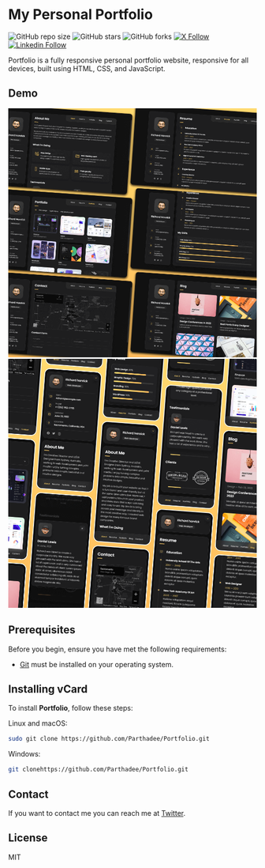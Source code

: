 # My Personal Portfolio

![GitHub repo size](https://img.shields.io/github/repo-size/codewithsadee/vcard-personal-portfolio)
![GitHub stars](https://img.shields.io/github/stars/codewithsadee/vcard-personal-portfolio?style=social)
![GitHub forks](https://img.shields.io/github/forks/codewithsadee/vcard-personal-portfolio?style=social)
[![X Follow](https://x.com/de_parthaa)](https://x.com/de_parthaa)
[![Linkedin Follow](https://www.linkedin.com/in/parthakrdey/)](https://www.linkedin.com/in/parthakrdey/)

Portfolio is a fully responsive personal portfolio website, responsive for all devices, built using HTML, CSS, and JavaScript.

## Demo

![Portfolio Desktop Demo](./website-demo-image/desktop.png "Desktop Demo")
![Portfolio Mobile Demo](./website-demo-image/mobile.png "Mobile Demo")

## Prerequisites

Before you begin, ensure you have met the following requirements:

* [Git](https://git-scm.com/downloads "Download Git") must be installed on your operating system.

## Installing vCard

To install **Portfolio**, follow these steps:

Linux and macOS:

```bash
sudo git clone https://github.com/Parthadee/Portfolio.git
```

Windows:

```bash
git clonehttps://github.com/Parthadee/Portfolio.git
```

## Contact

If you want to contact me you can reach me at [Twitter](https://x.com/de_parthaa).

## License

MIT
